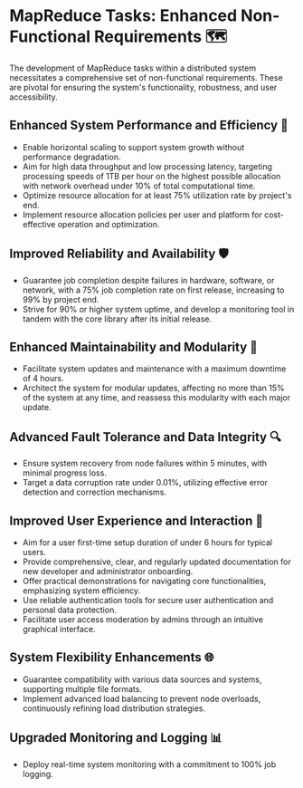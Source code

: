 # MapReduce Tasks: Enhanced Non-Functional Requirements 🗺️

The development of MapReduce tasks within a distributed system necessitates a comprehensive set of non-functional requirements. These are pivotal for ensuring the system's functionality, robustness, and user accessibility.

## Enhanced System Performance and Efficiency 🚀
- Enable horizontal scaling to support system growth without performance degradation.
- Aim for high data throughput and low processing latency, targeting processing speeds of 1TB per hour on the highest possible allocation with network overhead under 10% of total computational time.
- Optimize resource allocation for at least 75% utilization rate by project's end.
- Implement resource allocation policies per user and platform for cost-effective operation and optimization.

## Improved Reliability and Availability 🛡️
- Guarantee job completion despite failures in hardware, software, or network, with a 75% job completion rate on first release, increasing to 99% by project end.
- Strive for 90% or higher system uptime, and develop a monitoring tool in tandem with the core library after its initial release.

## Enhanced Maintainability and Modularity 🧩
- Facilitate system updates and maintenance with a maximum downtime of 4 hours.
- Architect the system for modular updates, affecting no more than 15% of the system at any time, and reassess this modularity with each major update.

## Advanced Fault Tolerance and Data Integrity 🔍
- Ensure system recovery from node failures within 5 minutes, with minimal progress loss.
- Target a data corruption rate under 0.01%, utilizing effective error detection and correction mechanisms.

## Improved User Experience and Interaction 👥
- Aim for a user first-time setup duration of under 6 hours for typical users.
- Provide comprehensive, clear, and regularly updated documentation for new developer and administrator onboarding.
- Offer practical demonstrations for navigating core functionalities, emphasizing system efficiency.
- Use reliable authentication tools for secure user authentication and personal data protection.
- Facilitate user access moderation by admins through an intuitive graphical interface.

## System Flexibility Enhancements 🌐
- Guarantee compatibility with various data sources and systems, supporting multiple file formats.
- Implement advanced load balancing to prevent node overloads, continuously refining load distribution strategies.

## Upgraded Monitoring and Logging 📊
- Deploy real-time system monitoring with a commitment to 100% job logging.
